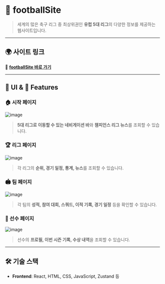 # 📌 footballSite  

> 세계의 많은 축구 리그 중 최상위권인 **유럽 5대 리그**의 다양한 정보를 제공하는 웹사이트입니다.

---

## 🌍 사이트 링크  

🔗 **[footballSite 바로 가기](https://kang-s-h.github.io/footballSite/)**  

---

## 📸 UI & 🚀 Features  

### 🏠 시작 페이지  
![image](https://github.com/user-attachments/assets/243997a0-98e5-43b2-bed1-1fa229d2d840)  
> **5대 리그로 이동할 수 있는 네비게이션 바**와 **챔피언스 리그 뉴스**를 조회할 수 있습니다.

### 🏆 리그 페이지  
![image](https://github.com/user-attachments/assets/f127d200-db3f-4aba-9ef9-bd5dbecae354)  
> 각 리그의 **순위, 경기 일정, 통계, 뉴스**를 조회할 수 있습니다.

### 🏟 팀 페이지  
![image](https://github.com/user-attachments/assets/62b92303-f7f2-43bf-806c-6c7e95a1c92b)  
> 각 팀의 **성적, 참여 대회, 스쿼드, 이적 기록, 경기 일정** 등을 확인할 수 있습니다.

### 👤 선수 페이지  
![image](https://github.com/user-attachments/assets/c6c18214-64a6-4c33-9ec5-00e68fffc267)  
> 선수의 **프로필, 이번 시즌 기록, 수상 내역**을 조회할 수 있습니다.

---

## 🛠️ 기술 스택  
- **Frontend**: React, HTML, CSS, JavaScript, Zustand 등  
